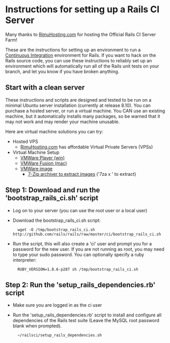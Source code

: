Instructions for setting up a Rails CI Server
=============================================

Many thanks to [RimuHosting.com](http://rimuhosting.com) for hosting the Official Rails CI Server Farm!

These are the instructions for setting up an environment to run a [Continuous Integration](http://martinfowler.com/articles/continuousIntegration.html) environment for Rails.  If you want to hack on the Rails source code, you can use these instructions to reliably set up an environment which will automatically run all of the Rails unit tests on your branch, and let you know if you have broken anything.


Start with a clean server
-------------------------

These instructions and scripts are designed and tested to be run on a minimal Ubuntu server installation (currently at release 8.10).  You can purchase a hosted server, or run a virtual machine.  You CAN use an existing machine, but it automatically installs many packages, so be warned that it may not work and may render your machine unusable.

Here are virtual machine solutions you can try:

* Hosted VPS
  * [RimuHosting.com](http://rimuhosting.com) has affordable Virtual Private Servers (VPSs)
* Virtual Machine Setup
  * [VMWare Player (win)](http://www.vmware.com/products/player/)
  * [VMWare Fusion (mac)](http://www.vmware.com/download/fusion/)
  * [VMWare image](http://www.vmware.com/appliances/directory/cat/45)
    * [7-Zip archiver to extract images](http://www.7-zip.org/) ('7za x <file>' to extract)


Step 1: Download and run the 'bootstrap\_rails\_ci.sh' script
-------------------------------------------------------------

* Log on to your server (you can use the root user or a local user)
* Download the bootstrap\_rails\_ci.sh script:

        wget -O /tmp/bootstrap_rails_ci.sh http://github.com/rails/rails/raw/master/ci/bootstrap_rails_ci.sh

* Run the script, this will also create a 'ci' user and prompt you for a password for the new user.  If you are not running as root, you may need to type your sudo password.  You can optionally specify a ruby interpreter:

        RUBY_VERSION=1.8.6-p287 sh /tmp/bootstrap_rails_ci.sh

Step 2: Run the 'setup\_rails\_dependencies.rb' script
------------------------------------------------------

* Make sure you are logged in as the ci user
* Run the 'setup\_rails\_dependencies.rb' script to install and configure all dependencies of the Rails test suite (Leave the MySQL root password blank when prompted).

        ~/railsci/setup_rails_dependencies.sh
